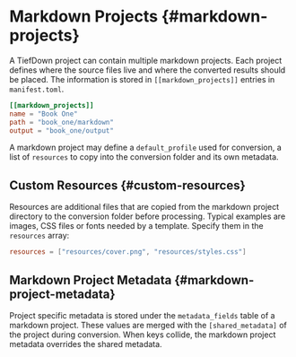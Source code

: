 # Markdown Projects {#markdown-projects}

A TiefDown project can contain multiple markdown projects. Each project defines
where the source files live and where the converted results should be placed.
The information is stored in `[[markdown_projects]]` entries in `manifest.toml`.

```toml
[[markdown_projects]]
name = "Book One"
path = "book_one/markdown"
output = "book_one/output"
```

A markdown project may define a `default_profile` used for conversion, a list
of `resources` to copy into the conversion folder and its own metadata.

## Custom Resources {#custom-resources}

Resources are additional files that are copied from the markdown project
directory to the conversion folder before processing. Typical examples are
images, CSS files or fonts needed by a template. Specify them in the
`resources` array:

```toml
resources = ["resources/cover.png", "resources/styles.css"]
```

## Markdown Project Metadata {#markdown-project-metadata}

Project specific metadata is stored under the `metadata_fields` table of a
markdown project. These values are merged with the `[shared_metadata]` of the
project during conversion. When keys collide, the markdown project metadata
overrides the shared metadata.
